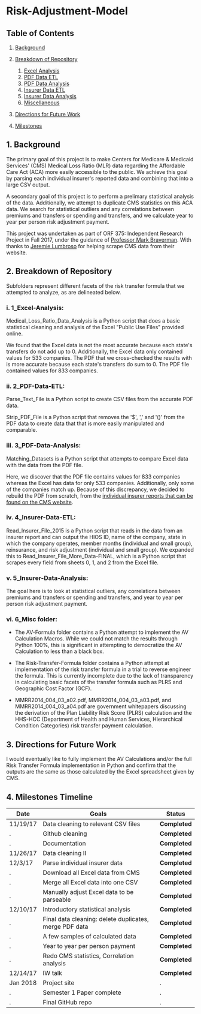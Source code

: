 # Risk-Adjustment-Model

## Table of Contents
1. [Background](#a1)
2. [Breakdown of Repository](#a2)

    1. [Excel Analysis](#b0)
    2. [PDF Data ETL](#b1)
    3. [PDF Data Analysis](#b2)
    4. [Insurer Data ETL](#b3)
    5. [Insurer Data Analysis](#b4)
    6. [Miscellaneous](#b9)
3. [Directions for Future Work](#a3)
4. [Milestones](#a4)

<a name="a1"></a>
## 1. Background

The primary goal of this project is to make Centers for Medicare & Medicaid Services' (CMS) Medical Loss Ratio (MLR) data regarding the Affordable Care Act (ACA) more easily accessible to the public. We achieve this goal by parsing each individual insurer's reported data and combining that into a large CSV output. 

A secondary goal of this project is to perform a prelimary statistical analysis of the data. Additionally, we attempt to duplicate CMS statistics on this ACA data. We search for statistical outliers and any correlations between premiums and transfers or spending and transfers, and we calculate year to year per person risk adjustment payment.

This project was undertaken as part of ORF 375: Independent Research Project in Fall 2017, under the guidance of [Professor Mark Braverman](https://www.cs.princeton.edu/~mbraverm/). With thanks to [Jeremie Lumbroso](https://www.cs.princeton.edu/people/profile/lumbroso) for helping scrape CMS data from their website.

<a name="a2"></a>
## 2. Breakdown of Repository

Subfolders represent different facets of the risk transfer formula that we attempted to analyze, as are delineated below.

<a name="b0"></a>
### i. 1_Excel-Analysis:

Medical_Loss_Ratio_Data_Analysis is a Python script that does a basic statistical cleaning and analysis of the Excel "Public Use Files" provided online.

We found that the Excel data is not the most accurate because each state's transfers do not add up to 0. Additionally, the Excel data only contained values for 533 companies. The PDF that we cross-checked the results with is more accurate because each state's transfers do sum to 0. The PDF file contained values for 833 companies.

<a name="b1"></a>
### ii. 2_PDF-Data-ETL: 

Parse_Text_File is a Python script to create CSV files from the accurate PDF data.

Strip_PDF_File is a Python script that removes the '$', ',' and '()' from the PDF data to create data that that is more easily manipulated and comparable.

<a name="b2"></a>
### iii. 3_PDF-Data-Analysis:

Matching_Datasets is a Python script that attempts to compare Excel data with the data from the PDF file. 

Here, we discover that the PDF file contains values for 833 companies whereas the Excel has data for only 533 companies. Additionally, only some of the companies match up. Because of this discrepancy, we decided to rebuild the PDF from scratch, from the [individual insurer reports that can be found on the CMS website](https://www.cms.gov/apps/mlr/mlr-search.aspx).

<a name="b3"></a>
### iv. 4_Insurer-Data-ETL:

Read_Insurer_File_2015 is a Python script that reads in the data from an insurer report and can output the HIOS ID, name of the company, state in which the company operates, member months (individual and small group), reinsurance, and risk adjustment (individual and small group). We expanded this to Read_Insurer_File_More_Data-FINAL, which is a Python script that scrapes every field from sheets 0, 1, and 2 from the Excel file.

<a name="b4"></a>
### v. 5_Insurer-Data-Analysis:

The goal here is to look at statistical outliers, any correlations between premiums and transfers or spending and transfers, and year to year per person risk adjustment payment. 

<a name="b9"></a>
### vi. 6_Misc folder:

- The AV-Formula folder contains a Python attempt to implement the AV Calculation Macros. While we could not match the results through Python 100%, this is significant in attempting to democratize the AV Calculation to less than a black box.

- The Risk-Transfer-Formula folder contains a Python attempt at implementation of the risk transfer formula in a trial to reverse engineer the formula. This is currently incomplete due to the lack of transparency in calculating basic facets of the transfer formula such as PLRS and Geographic Cost Factor (GCF).

- MMRR2014_004_03_a02.pdf, MMRR2014_004_03_a03.pdf, and MMRR2014_004_03_a04.pdf are government whitepapers discussing the derivation of the Plan Liability Risk Score (PLRS) calculation and the HHS-HCC (Department of Health and Human Services, Hierarchical Condition Categories) risk transfer payment calculation.

<a name="a3"></a>
## 3. Directions for Future Work

I would eventually like to fully implement the AV Calculations and/or the full Risk Transfer Formula implementation in Python and confirm that the outputs are the same as those calculated by the Excel spreadsheet given by CMS. 

<a name="a4"></a>
## 4. Milestones Timeline

 Date | Goals | Status 
 --- | --- | ---
11/19/17 | Data cleaning to relevant CSV files | **Completed**
. | Github cleaning | **Completed**
. | Documentation | **Completed**
11/26/17 | Data cleaning II | **Completed**
12/3/17 | Parse individual insurer data | **Completed**
. | Download all Excel data from CMS | **Completed**
. | Merge all Excel data into one CSV | **Completed**
. | Manually adjust Excel data to be parseable | **Completed**
12/10/17 | Introductory statistical analysis | **Completed**
. | Final data cleaning: delete duplicates, merge PDF data | **Completed**
. | A few samples of calculated data | **Completed**
. | Year to year per person payment | **Completed**
. | Redo CMS statistics, Correlation analysis | **Completed**
12/14/17 | IW talk | **Completed**
Jan 2018 | Project site | .
. | Semester 1 Paper complete | .
. | Final GitHub repo | .

